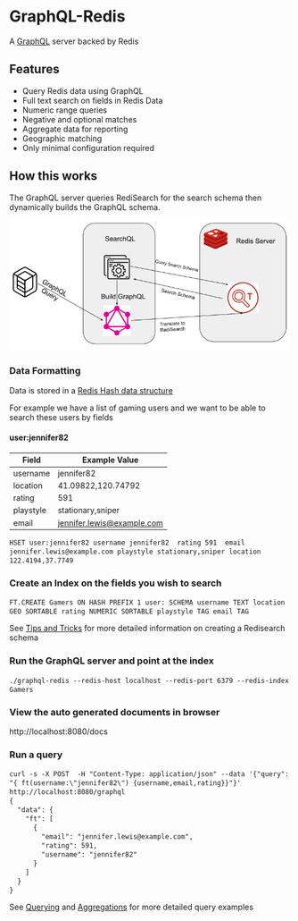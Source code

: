 # GraphQL-Redis

A [GraphQL](https://graphql.org/) server backed by Redis

## Features

- Query Redis data using GraphQL
- Full text search on fields in Redis Data
- Numeric range queries
- Negative and optional matches
- Aggregate data for reporting
- Geographic matching
- Only minimal configuration required


## How this works

The GraphQL server queries RediSearch for the search schema then dynamically builds the GraphQL schema. 

![img](./docs/RediSearchGraphQL.png)

### Data Formatting

Data is stored in a [Redis Hash data structure](https://redis.io/docs/manual/data-types/#hashes)

For example we have a list of gaming users and we want to be able to search these users by fields

#### user:jennifer82

|Field|Example Value|
|---|---|
|username|jennifer82|
|location|41.09822,120.74792|
|rating|591|
|playstyle|stationary,sniper|
|email|jennifer.lewis@example.com|

```
HSET user:jennifer82 username jennifer82  rating 591  email jennifer.lewis@example.com playstyle stationary,sniper location 122.4194,37.7749
```

### Create an Index on the fields you wish to search

```
FT.CREATE Gamers ON HASH PREFIX 1 user: SCHEMA username TEXT location GEO SORTABLE rating NUMERIC SORTABLE playstyle TAG email TAG
```

See [Tips and Tricks](.docs/SchemaTipsAndTricks.md) for more detailed information on creating a Redisearch schema

### Run the GraphQL server and point at the index

```
./graphql-redis --redis-host localhost --redis-port 6379 --redis-index Gamers
```

### View the auto generated documents in browser

http://localhost:8080/docs

### Run a query
```
curl -s -X POST  -H "Content-Type: application/json" --data '{"query": "{ ft(username:\"jennifer82\") {username,email,rating}}"}'   http://localhost:8080/graphql 
{
  "data": {
    "ft": [
      {
        "email": "jennifer.lewis@example.com",
        "rating": 591,
        "username": "jennifer82"
      }
    ]
  }
}
```

See [Querying](./docs/Queries.md) and [Aggregations](./docs/Aggregations.md) for more detailed query examples